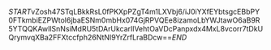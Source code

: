$START$vZosh47STqLBkkRsL0fPKXpPZgT4m1LXVbj6/iJ0iYXfEYbtsgcEBbPY0FTkmbiEZPWtol6jbaESNm0mbHx074GjRPVQEe8izamoLbYWJtawO6aB9R5YTQQKAwIlSnNsiMdRU5tDArUkcarIlVehtOaVDcPanpxdx4MxL8vcorr7tDkUQrymvqXBa2FFXtccfph26NtNI9YrZrfLraBDcw==$END$